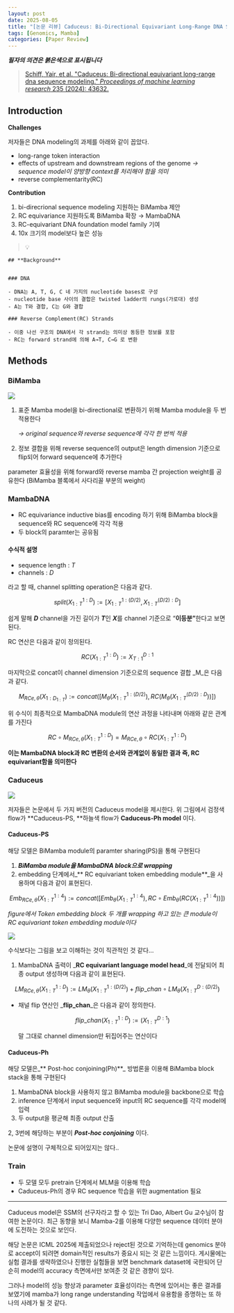 ```yaml
---
layout: post
date: 2025-08-05
title: "[논문 리뷰] Caduceus: Bi-Directional Equivariant Long-Range DNA Sequence Modeling"
tags: [Genomics, Mamba]
categories: [Paper Review]
---
```


<span class="notion-red">_**필자의 의견은 붉은색으로 표시됩니다**_</span>


> [Schiff, Yair, et al. "Caduceus: Bi-directional equivariant long-range dna sequence modeling." ](https://pmc.ncbi.nlm.nih.gov/articles/PMC12189541/)[_Proceedings of machine learning research_](https://pmc.ncbi.nlm.nih.gov/articles/PMC12189541/)[ 235 (2024): 43632.](https://pmc.ncbi.nlm.nih.gov/articles/PMC12189541/)



## Introduction


**Challenges**


저자들은 DNA modeling의 과제를 아래와 같이 꼽았다.

- long-range token interaction
- effects of upstream and downstream regions of the genome 
_→ sequence model이 양방향 context를 처리해야 함을 의미_
- reverse complementarity(RC)

**Contribution**

1. bi-direcrional sequence modeling 지원하는 BiMamba 제안
1. RC equivariance 지원하도록 BiMamba 확장 → MambaDNA
1. RC-equivariant DNA foundation model family 기여
1. 10x 크기의 model보다 높은 성능

> 💡 


	## **Background**


	### DNA

	- DNA는 A, T, G, C 네 가지의 nucleotide bases로 구성
	- nucleotide base 사이의 결합은 twisted ladder의 rungs(가로대) 생성
	- A는 T와 결합, C는 G와 결합

	### Reverse Complement(RC) Strands

	- 이중 나선 구조의 DNA에서 각 strand는 의미상 동등한 정보를 포함
	- RC는 forward strand에 의해 A→T, C→G 로 변환


## Methods



### BiMamba


![](https://prod-files-secure.s3.us-west-2.amazonaws.com/542b861c-36a8-4051-84e5-8804b6728dba/2c247d59-7815-4980-99f0-8f0d21f445a7/image.png?X-Amz-Algorithm=AWS4-HMAC-SHA256&X-Amz-Content-Sha256=UNSIGNED-PAYLOAD&X-Amz-Credential=ASIAZI2LB466W2ZDOCOD%2F20250912%2Fus-west-2%2Fs3%2Faws4_request&X-Amz-Date=20250912T120125Z&X-Amz-Expires=3600&X-Amz-Security-Token=IQoJb3JpZ2luX2VjELT%2F%2F%2F%2F%2F%2F%2F%2F%2F%2FwEaCXVzLXdlc3QtMiJHMEUCIFC9bH6aUP6rONjJxrlVMK4k1O6IbUXxJ5ro8%2FDl3pqFAiEAk8LQ1p4%2BKq2RJRsNVFARXdDhyYLtkb7qGL%2B8Gn%2BcWxAq%2FwMILBAAGgw2Mzc0MjMxODM4MDUiDM1c%2BesVE9M4dQW69yrcA%2FwwWT0c1QLmBr2YJtxVz6GS62bUi%2BD1xNUZ9MVKcjbmnJY3NJgQOV0PeSowI9OFfypMRQAjc5t%2FSOGuRvp4EoBYZbhZ2KYLwttjyAmPerdqJXkDSeCq2siuzMx4kv9fZK3Cs9k%2B8noQFenxtWQsw7PqrPOCU0uWYg%2Bl8vuBHlG9DVl03VEV5OW6nyvk2JFJKbsKG66cv%2FCJHnFEEnA6QyB8C2ReTlPKl54h2ebMDfkfHS7r5dxa4ABn1%2BZDX4fisx7SSIQFFAfs1Z%2FbVhf7qYnzOjWwaZi%2BVywmFBfBWRhFpxgQFZbHLQHE8kansweTReUiZiZ6y%2BG0Sz25pdcAGJ3%2F6QK7MkJO4k4Ji4Cg%2FjcodSJgFXHPF%2Bn4HrA0NMpg9Cl15kQvESEURRsoD%2F8Z6m5VnVsX4DYFbUk4ifYzRhrsc0KBGDaPAmHhj6hTu9qUmoj4Sf90znHZq4Kn9Ly2oX%2FQLLNm55ho0Y5DrWY8XLo5jxOGhS1BUgDb03wBcMmQDXnWhPFnoqfBJLBujBypOWUR8U%2BOZNe%2FbledLp%2FCnJl%2FXNfeoghpnXRbs%2B76ymm2uq6ijVcFOJZL6%2BMuE7T71gcB23PVJJ5ord8v14zly9OALoleXtsNITm1LF55MKKDkMYGOqUBPNvtnwQry8SB1ObES9VuNuYn8e9aT2x27pfHC%2BOP0E3lecsTaO3ryuoJVkuycqozWPFO2s8W7N11dMm9WEYiLoT7b4JiUwqjzfPQbAgnrGtSbXjJtzgiM8ozKaTCVIi9Ao3ddwKfNDuRYU2X5ZWYNDyP8kyaryT6UKnXzm6GrKQjMQWnFo3CyNa4%2Bk6IwtCKkGn%2FJLwIPwE7gH83kqiGe%2BCcQ3Y6&X-Amz-Signature=c1ccf8cceb9702acb39ad7557348d71779f8c773b2f823e482063dc2a0520ff9&X-Amz-SignedHeaders=host&x-amz-checksum-mode=ENABLED&x-id=GetObject)

1. 표준 Mamba model을 bi-directional로 변환하기 위해 Mamba module을 두 번 적용한다

	_→ original sequence와 reverse sequence에 각각 한 번씩 적용_

1. 정보 결합을 위해 reverse sequence의 output은 length dimension 기준으로 flip되어 forward sequence에 추가한다

parameter 효율성을 위해 forward와 reverse mamba 간 projection weight를 공유한다 (BiMamba 블록에서 사다리꼴 부분의 weight)



### MambaDNA

- RC equivariance inductive bias를 encoding 하기 위해 BiMamba block을 sequence와 RC sequence에 각각 적용
- 두 block의 paramter는 공유됨


#### 수식적 설명

- sequence length : _T_
- channels : _D_

라고 할 때,  channel splitting operation은 다음과 같다.


$$
split(X^{1:D}_{1:T}):=[X^{1:(D/2)}_{1:T},X^{(D/2):D}_{1:T}]
$$


<span class="notion-red">쉽게 말해 </span><span class="notion-red">_**D**_</span><span class="notion-red"> channel을 가진 길이가 </span><span class="notion-red">_**T**_</span><span class="notion-red">인 </span><span class="notion-red">_**X**_</span><span class="notion-red">를 channel 기준으로 “</span><span class="notion-red">**이등분”**</span><span class="notion-red">한다고 보면 된다.</span>


RC 연산은 다음과 같이 정의된다.


$$
RC(X^{1:D}_{1:T}):=X^{D:1}_{T:1}
$$


마지막으로 concat이 channel dimension 기준으로의 sequence 결합 _M_은 다음과 같다.


$$
M_{RCe,\theta}(X_{1:D_{1:T}}):=concat([M_{\theta}(X^{1:(D/2)}_{1:T}),RC(M_{\theta}(X^{(D/2):D}_{1:T}))])
$$


위 수식이 최종적으로 MambaDNA module의 연산 과정을 나타내며 아래와 같은 관계를 가진다


$$
RC\circ M_{RCe,\theta}(X^{1:D}_{1:T}) = M_{RCe,\theta} \circ RC(X^{1:D}_{1:T})
$$


**이는 MambaDNA block과 RC 변환의 순서와 관계없이 동일한 결과 즉, RC equivariant함을 의미한다**



### Caduceus


![](https://prod-files-secure.s3.us-west-2.amazonaws.com/542b861c-36a8-4051-84e5-8804b6728dba/f94a60d7-8145-473b-aef9-7c68d3ec604a/image.png?X-Amz-Algorithm=AWS4-HMAC-SHA256&X-Amz-Content-Sha256=UNSIGNED-PAYLOAD&X-Amz-Credential=ASIAZI2LB466W2ZDOCOD%2F20250912%2Fus-west-2%2Fs3%2Faws4_request&X-Amz-Date=20250912T120125Z&X-Amz-Expires=3600&X-Amz-Security-Token=IQoJb3JpZ2luX2VjELT%2F%2F%2F%2F%2F%2F%2F%2F%2F%2FwEaCXVzLXdlc3QtMiJHMEUCIFC9bH6aUP6rONjJxrlVMK4k1O6IbUXxJ5ro8%2FDl3pqFAiEAk8LQ1p4%2BKq2RJRsNVFARXdDhyYLtkb7qGL%2B8Gn%2BcWxAq%2FwMILBAAGgw2Mzc0MjMxODM4MDUiDM1c%2BesVE9M4dQW69yrcA%2FwwWT0c1QLmBr2YJtxVz6GS62bUi%2BD1xNUZ9MVKcjbmnJY3NJgQOV0PeSowI9OFfypMRQAjc5t%2FSOGuRvp4EoBYZbhZ2KYLwttjyAmPerdqJXkDSeCq2siuzMx4kv9fZK3Cs9k%2B8noQFenxtWQsw7PqrPOCU0uWYg%2Bl8vuBHlG9DVl03VEV5OW6nyvk2JFJKbsKG66cv%2FCJHnFEEnA6QyB8C2ReTlPKl54h2ebMDfkfHS7r5dxa4ABn1%2BZDX4fisx7SSIQFFAfs1Z%2FbVhf7qYnzOjWwaZi%2BVywmFBfBWRhFpxgQFZbHLQHE8kansweTReUiZiZ6y%2BG0Sz25pdcAGJ3%2F6QK7MkJO4k4Ji4Cg%2FjcodSJgFXHPF%2Bn4HrA0NMpg9Cl15kQvESEURRsoD%2F8Z6m5VnVsX4DYFbUk4ifYzRhrsc0KBGDaPAmHhj6hTu9qUmoj4Sf90znHZq4Kn9Ly2oX%2FQLLNm55ho0Y5DrWY8XLo5jxOGhS1BUgDb03wBcMmQDXnWhPFnoqfBJLBujBypOWUR8U%2BOZNe%2FbledLp%2FCnJl%2FXNfeoghpnXRbs%2B76ymm2uq6ijVcFOJZL6%2BMuE7T71gcB23PVJJ5ord8v14zly9OALoleXtsNITm1LF55MKKDkMYGOqUBPNvtnwQry8SB1ObES9VuNuYn8e9aT2x27pfHC%2BOP0E3lecsTaO3ryuoJVkuycqozWPFO2s8W7N11dMm9WEYiLoT7b4JiUwqjzfPQbAgnrGtSbXjJtzgiM8ozKaTCVIi9Ao3ddwKfNDuRYU2X5ZWYNDyP8kyaryT6UKnXzm6GrKQjMQWnFo3CyNa4%2Bk6IwtCKkGn%2FJLwIPwE7gH83kqiGe%2BCcQ3Y6&X-Amz-Signature=ef5a0fcfc888dbd5e3e23529118bae8fbb40de45c09011d38aa91b864120bb15&X-Amz-SignedHeaders=host&x-amz-checksum-mode=ENABLED&x-id=GetObject)


저자들은 논문에서 두 가지 버전의 Caduceus model을 제시한다. 위 그림에서 검정색 flow가 **Caduceus-PS, **하늘색 flow가 **Caduceus-Ph model** 이다.



#### Caduceus-PS


해당 모델은 BiMamba module의 paramter sharing(PS)을 통해 구현된다

1. _**BiMamba module을 MambaDNA block으로 wrapping**_
1. embedding 단계에서_** RC equivariant token embedding module**_을 사용하며 다음과 같이 표현된다.

$$
Emb_{RCe,\theta}(X^{1:4}_{1:T}):=concat([Emb_{\theta}(X^{1:4}_{1:T}),RC \circ Emb_{\theta}(RC(X^{1:4}_{1:T}))])
$$


_figure에서 Token embedding block 두 개를 wrapping 하고 있는 큰 module이 RC equivariant token embedding module이다_


![](https://prod-files-secure.s3.us-west-2.amazonaws.com/542b861c-36a8-4051-84e5-8804b6728dba/b175e4da-71eb-4e91-8c23-a06dabe673c9/image.png?X-Amz-Algorithm=AWS4-HMAC-SHA256&X-Amz-Content-Sha256=UNSIGNED-PAYLOAD&X-Amz-Credential=ASIAZI2LB466W2ZDOCOD%2F20250912%2Fus-west-2%2Fs3%2Faws4_request&X-Amz-Date=20250912T120125Z&X-Amz-Expires=3600&X-Amz-Security-Token=IQoJb3JpZ2luX2VjELT%2F%2F%2F%2F%2F%2F%2F%2F%2F%2FwEaCXVzLXdlc3QtMiJHMEUCIFC9bH6aUP6rONjJxrlVMK4k1O6IbUXxJ5ro8%2FDl3pqFAiEAk8LQ1p4%2BKq2RJRsNVFARXdDhyYLtkb7qGL%2B8Gn%2BcWxAq%2FwMILBAAGgw2Mzc0MjMxODM4MDUiDM1c%2BesVE9M4dQW69yrcA%2FwwWT0c1QLmBr2YJtxVz6GS62bUi%2BD1xNUZ9MVKcjbmnJY3NJgQOV0PeSowI9OFfypMRQAjc5t%2FSOGuRvp4EoBYZbhZ2KYLwttjyAmPerdqJXkDSeCq2siuzMx4kv9fZK3Cs9k%2B8noQFenxtWQsw7PqrPOCU0uWYg%2Bl8vuBHlG9DVl03VEV5OW6nyvk2JFJKbsKG66cv%2FCJHnFEEnA6QyB8C2ReTlPKl54h2ebMDfkfHS7r5dxa4ABn1%2BZDX4fisx7SSIQFFAfs1Z%2FbVhf7qYnzOjWwaZi%2BVywmFBfBWRhFpxgQFZbHLQHE8kansweTReUiZiZ6y%2BG0Sz25pdcAGJ3%2F6QK7MkJO4k4Ji4Cg%2FjcodSJgFXHPF%2Bn4HrA0NMpg9Cl15kQvESEURRsoD%2F8Z6m5VnVsX4DYFbUk4ifYzRhrsc0KBGDaPAmHhj6hTu9qUmoj4Sf90znHZq4Kn9Ly2oX%2FQLLNm55ho0Y5DrWY8XLo5jxOGhS1BUgDb03wBcMmQDXnWhPFnoqfBJLBujBypOWUR8U%2BOZNe%2FbledLp%2FCnJl%2FXNfeoghpnXRbs%2B76ymm2uq6ijVcFOJZL6%2BMuE7T71gcB23PVJJ5ord8v14zly9OALoleXtsNITm1LF55MKKDkMYGOqUBPNvtnwQry8SB1ObES9VuNuYn8e9aT2x27pfHC%2BOP0E3lecsTaO3ryuoJVkuycqozWPFO2s8W7N11dMm9WEYiLoT7b4JiUwqjzfPQbAgnrGtSbXjJtzgiM8ozKaTCVIi9Ao3ddwKfNDuRYU2X5ZWYNDyP8kyaryT6UKnXzm6GrKQjMQWnFo3CyNa4%2Bk6IwtCKkGn%2FJLwIPwE7gH83kqiGe%2BCcQ3Y6&X-Amz-Signature=83093abe1ec031182541b16e49fd95ab04f067ed7c7d047986c165ecd14f6488&X-Amz-SignedHeaders=host&x-amz-checksum-mode=ENABLED&x-id=GetObject)


<span class="notion-red">수식보다는 그림을 보고 이해하는 것이 직관적인 것 같다…</span>

1. MambaDNA 출력이 _**RC equivariant language model head**_에 전달되어 최종 output 생성하며 다음과 같이 표현된다.

$$
LM_{RCe,\theta}(X^{1:D}_{1:T}):= LM_{\theta}(X^{1:(D/2)}_{1:T})+flip\_chan\circ LM_{\theta}(X^{D:(D/2)}_{1:T})
$$

- 채널 flip 연산인 _**flip\_chan**_은 다음과 같이 정의한다.

	$$
	flip\_chan(X^{1:D}_{1:T}):=(X^{D:1}_{1:T})
	$$


	말 그대로 channel dimension만 뒤집어주는 연산이다



#### Caduceus-Ph


해당 모델은_** Post-hoc conjoining(Ph)**_ 방법론을 이용해 BiMamba block stack을 통해 구현된다

1. MambaDNA block을 사용하지 않고 BiMamba module을 backbone으로 학습
1. inference 단계에서 input sequence와 input의 RC sequence를 각각 model에 입력
1. 두 output을 평균해 최종 output 산출

2, 3번에 해당하는 부분이 _**Post-hoc conjoining**_ 이다.


<span class="notion-red">논문에 설명이 구체적으로 되어있지는 않다..</span>



### Train

- 두 모델 모두 pretrain 단계에서 MLM을 이용해 학습
- Caduceus-Ph의 경우 RC sequence 학습을 위한 augmentation 필요

---


<span class="notion-red">Caduceus model은 SSM의 선구자라고 할 수 있는 Tri Dao, Albert Gu 교수님이 참여한 논문이다. 최근 동향을 보니 Mamba-2를 이용해 다양한 sequence 데이터 분야에 도전하는 것으로 보인다.</span>


<span class="notion-red">해당 논문은 ICML 2025에 제출되었으나 reject된 것으로 기억하는데 genomics 분야로 accept이 되려면 domain적인 results가 중요시 되는 것 같은 느낌이다. 게시물에는 실험 결과를 생략하였으나 진행한 실험들을 보면 benchmark dataset에 국한되어 단순히 model의 accuracy 측면에서만 보여준 것 같은 경향이 있다.</span>


<span class="notion-red">그러나 model의 성능 향상과 parameter 효율성이라는 측면에 있어서는 좋은 결과를 보였기에 mamba가 long range understanding 작업에서 유용함을 증명하는 또 하나의 사례가 될 것 같다.</span>

